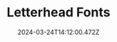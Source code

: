 ---
title: Letterhead Fonts
url: https://letterheadfonts.com
date: "2024-03-24T14:12:00.472Z"
collection:
  - Foundry
type: Collections
kind: website
---